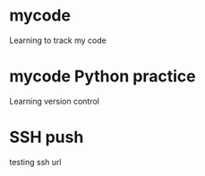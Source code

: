 # mycode
Learning to track my code
# mycode Python practice
Learning version control
# SSH push
testing ssh url
